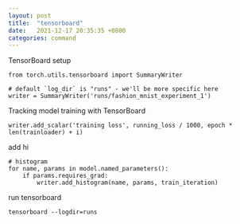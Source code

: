 ```yaml
---
layout: post
title:  "tensorboard"
date:   2021-12-17 20:35:35 +0800
categories: command
---
```


TensorBoard setup
```
from torch.utils.tensorboard import SummaryWriter

# default `log_dir` is "runs" - we'll be more specific here
writer = SummaryWriter('runs/fashion_mnist_experiment_1')
```

Tracking model training with TensorBoard
```
writer.add_scalar('training loss', running_loss / 1000, epoch * len(trainloader) + i)
```

add hi
```
# histogram
for name, params in model.named_parameters():
    if params.requires_grad:
        writer.add_histogram(name, params, train_iteration)

```

run tensorboard
```
tensorboard --logdir=runs
```